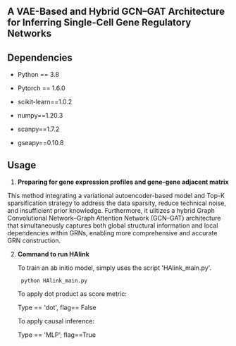 ## A VAE-Based and Hybrid GCN–GAT Architecture for Inferring Single-Cell Gene Regulatory Networks


## Dependencies

- Python == 3.8 
- Pytorch == 1.6.0
- scikit-learn==1.0.2

- numpy==1.20.3
- scanpy==1.7.2
- gseapy==0.10.8

## Usage

1. __Preparing  for gene expression profiles and  gene-gene adjacent matrix__
   
  This method integrating a variational autoencoder-based model and Top-K sparsification strategy to address the data sparsity, reduce technical noise, and insufficient prior knowledge. Furthermore, it ulitizes a hybrid Graph Convolutional Network–Graph Attention Network (GCN–GAT) architecture that simultaneously captures both global structural information and local dependencies within GRNs, enabling more comprehensive and accurate GRN construction.  

2. **Command to run HAlink**
   
   To train an ab initio model, simply uses the script 'HAlink_main.py'.
   
   `` python HAlink_main.py``
   
   To apply dot product as score metric:
   
   Type == 'dot', flag== False
   
   To apply causal inference:
   
   Type == 'MLP', flag==True
   
   

